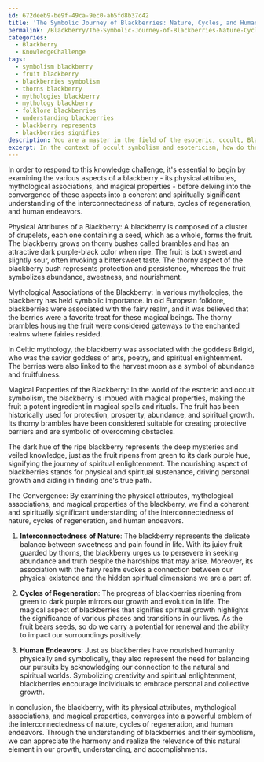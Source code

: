 ```yaml
---
id: 672deeb9-be9f-49ca-9ec0-ab5fd8b37c42
title: 'The Symbolic Journey of Blackberries: Nature, Cycles, and Human Evolution'
permalink: /Blackberry/The-Symbolic-Journey-of-Blackberries-Nature-Cycles-and-Human-Evolution/
categories:
  - Blackberry
  - KnowledgeChallenge
tags:
  - symbolism blackberry
  - fruit blackberry
  - blackberries symbolism
  - thorns blackberry
  - mythologies blackberry
  - mythology blackberry
  - folklore blackberries
  - understanding blackberries
  - blackberry represents
  - blackberries signifies
description: You are a master in the field of the esoteric, occult, Blackberry and Education. You are a writer of tests, challenges, books and deep knowledge on Blackberry for initiates and students to gain deep insights and understanding from. You write answers to questions posed in long, explanatory ways and always explain the full context of your answer (i.e., related concepts, formulas, examples, or history), as well as the step-by-step thinking process you take to answer the challenges. Be rigorous and thorough, and summarize the key themes, ideas, and conclusions at the end.
excerpt: In the context of occult symbolism and esotericism, how do the various aspects of a blackberry - its physical attributes, mythological associations, and magical properties - converge into a coherent and spiritually significant understanding of the interconnectedness of nature, cycles of regeneration, and human endeavors?
---
```

In order to respond to this knowledge challenge, it's essential to begin by examining the various aspects of a blackberry - its physical attributes, mythological associations, and magical properties - before delving into the convergence of these aspects into a coherent and spiritually significant understanding of the interconnectedness of nature, cycles of regeneration, and human endeavors. 

Physical Attributes of a Blackberry:
A blackberry is composed of a cluster of drupelets, each one containing a seed, which as a whole, forms the fruit. The blackberry grows on thorny bushes called brambles and has an attractive dark purple-black color when ripe. The fruit is both sweet and slightly sour, often invoking a bittersweet taste. The thorny aspect of the blackberry bush represents protection and persistence, whereas the fruit symbolizes abundance, sweetness, and nourishment.

Mythological Associations of the Blackberry:
In various mythologies, the blackberry has held symbolic importance. In old European folklore, blackberries were associated with the fairy realm, and it was believed that the berries were a favorite treat for these magical beings. The thorny brambles housing the fruit were considered gateways to the enchanted realms where fairies resided.

In Celtic mythology, the blackberry was associated with the goddess Brigid, who was the savior goddess of arts, poetry, and spiritual enlightenment. The berries were also linked to the harvest moon as a symbol of abundance and fruitfulness.

Magical Properties of the Blackberry:
In the world of the esoteric and occult symbolism, the blackberry is imbued with magical properties, making the fruit a potent ingredient in magical spells and rituals. The fruit has been historically used for protection, prosperity, abundance, and spiritual growth. Its thorny brambles have been considered suitable for creating protective barriers and are symbolic of overcoming obstacles.

The dark hue of the ripe blackberry represents the deep mysteries and veiled knowledge, just as the fruit ripens from green to its dark purple hue, signifying the journey of spiritual enlightenment. The nourishing aspect of blackberries stands for physical and spiritual sustenance, driving personal growth and aiding in finding one's true path.

The Convergence:
By examining the physical attributes, mythological associations, and magical properties of the blackberry, we find a coherent and spiritually significant understanding of the interconnectedness of nature, cycles of regeneration, and human endeavors.

1. **Interconnectedness of Nature**: The blackberry represents the delicate balance between sweetness and pain found in life. With its juicy fruit guarded by thorns, the blackberry urges us to persevere in seeking abundance and truth despite the hardships that may arise. Moreover, its association with the fairy realm evokes a connection between our physical existence and the hidden spiritual dimensions we are a part of.

2. **Cycles of Regeneration**: The progress of blackberries ripening from green to dark purple mirrors our growth and evolution in life. The magical aspect of blackberries that signifies spiritual growth highlights the significance of various phases and transitions in our lives. As the fruit bears seeds, so do we carry a potential for renewal and the ability to impact our surroundings positively.

3. **Human Endeavors**: Just as blackberries have nourished humanity physically and symbolically, they also represent the need for balancing our pursuits by acknowledging our connection to the natural and spiritual worlds. Symbolizing creativity and spiritual enlightenment, blackberries encourage individuals to embrace personal and collective growth.

In conclusion, the blackberry, with its physical attributes, mythological associations, and magical properties, converges into a powerful emblem of the interconnectedness of nature, cycles of regeneration, and human endeavors. Through the understanding of blackberries and their symbolism, we can appreciate the harmony and realize the relevance of this natural element in our growth, understanding, and accomplishments.
